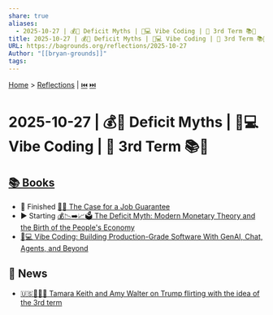 ```yaml
---
share: true
aliases:
  - 2025-10-27 | 💰🦄 Deficit Myths | 🤖💻 Vibe Coding | 👑 3rd Term 📚📰
title: 2025-10-27 | 💰🦄 Deficit Myths | 🤖💻 Vibe Coding | 👑 3rd Term 📚📰
URL: https://bagrounds.org/reflections/2025-10-27
Author: "[[bryan-grounds]]"
tags:
---
```

[Home](../index.md) > [Reflections](./index.md) | [⏮️](./2025-10-26.md) [⏭️](./2025-10-28.md)  
# 2025-10-27 | 💰🦄 Deficit Myths | 🤖💻 Vibe Coding | 👑 3rd Term 📚📰  
## [📚 Books](../books/index.md)  
- 🏁 Finished [💼✅ The Case for a Job Guarantee](../books/the-case-for-a-job-guarantee.md)  
- ▶️ Starting [💰📉➡️📈🗳️ The Deficit Myth: Modern Monetary Theory and the Birth of the People's Economy](../books/the-deficit-myth.md)  
- [🤖💻 Vibe Coding: Building Production-Grade Software With GenAI, Chat, Agents, and Beyond](../books/vibe-coding-building-production-grade-software-with-genai-chat-agents-and-beyond.md)  
  
## 📰 News  
- [🇺🇸🔄👑😬 Tamara Keith and Amy Walter on Trump flirting with the idea of the 3rd term](../videos/tamara-keith-and-amy-walter-on-trump-flirting-with-the-idea-of-the-3rd-term.md)